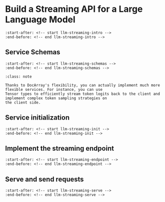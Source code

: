 # Build a Streaming API for a Large Language Model
```{include} ../../README.md
:start-after: <!-- start llm-streaming-intro -->
:end-before: <!-- end llm-streaming-intro -->
```

## Service Schemas
```{include} ../../README.md
:start-after: <!-- start llm-streaming-schemas -->
:end-before: <!-- end llm-streaming-schemas -->
```

```{admonition} Note
:class: note

Thanks to DocArray's flexibility, you can actually implement much more flexible services. For instance, you can use 
Tensor types to efficiently stream token logits back to the client and implement complex token sampling strategies on 
the client side.
```

## Service initialization
```{include} ../../README.md
:start-after: <!-- start llm-streaming-init -->
:end-before: <!-- end llm-streaming-init -->
```

## Implement the streaming endpoint

```{include} ../../README.md
:start-after: <!-- start llm-streaming-endpoint -->
:end-before: <!-- end llm-streaming-endpoint -->
```

## Serve and send requests
```{include} ../../README.md
:start-after: <!-- start llm-streaming-serve -->
:end-before: <!-- end llm-streaming-serve -->
```

